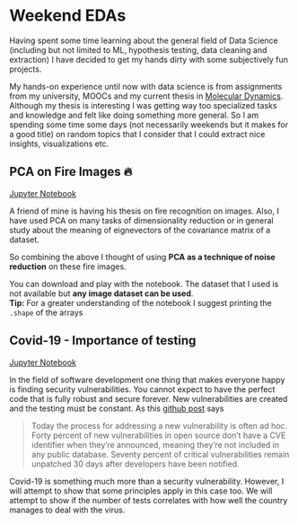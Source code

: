 # Weekend EDAs

Having spent some time learning about the general field of Data Science (including but not limited to ML,
 hypothesis testing, data cleaning and extraction) I have decided to get my hands dirty 
 with some subjectively fun projects.
 
 My hands-on experience until now with data science is from assignments from my university, MOOCs
 and my current thesis in [Molecular Dynamics](https://en.wikipedia.org/wiki/Molecular_dynamics).
 Although my thesis is interesting I was getting way too specialized tasks and knowledge and felt like
 doing something more general. So I am spending some time some days (not necessarily weekends but it makes for
  a good title) on random topics that I consider that I could extract nice insights, visualizations etc.  
  
  
  ## PCA on Fire Images :fire:
  [Jupyter Notebook](https://github.com/MikeXydas/Weekend-EDAs/blob/master/PCA_On_Fire_Images.ipynb)  
    
  A friend of mine is having his thesis on fire recognition on images. Also, I have used
  PCA on many tasks of dimensionality reduction or in general study about the meaning of
  eignevectors of the covariance matrix of a dataset.
      
  So combining the above I thought of using **PCA as a technique of noise reduction** on these fire images.
    
  You can download and play with the notebook. The dataset that I used is not available but **any image dataset
  can be used**.  
  **Tip:** For a greater understanding of the notebook I suggest printing the `.shape` of the arrays
  
  
  ## Covid-19 - Importance of testing
  [Jupyter Notebook](https://github.com/MikeXydas/Weekend-EDAs/blob/master/Covid19_Testing_Importance.ipynb)  
    
  In the field of software development one thing that makes everyone happy is finding security vulnerabilities.
  You cannot expect to have the perfect code that is fully robust and secure forever. New vulnerabilities are created 
  and the testing must be constant. As this [github post](https://github.blog/2019-11-14-announcing-github-security-lab-securing-the-worlds-code-together/) says 
  >Today the process for addressing a new vulnerability is often ad hoc. 
  >Forty percent of new vulnerabilities in open source don’t have a CVE 
  >identifier when they’re announced, meaning they’re not included in any 
  >public database. Seventy percent of critical vulnerabilities remain unpatched 
  >30 days after developers have been notified.

Covid-19 is something much more than a security vulnerability. However, I will attempt to show
that some principles apply in this case too. We will attempt to show if the number of tests correlates
with how well the country manages to deal with the virus. 
   